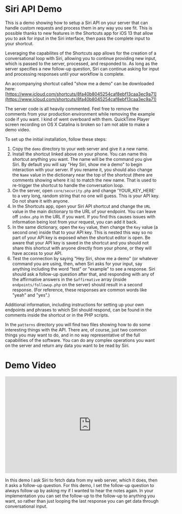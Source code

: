 # Siri API Demo

This is a demo showing how to setup a Siri API on your server that can handle custom requests and process them in any way you see fit. This is possible thanks to new features in the Shortcuts app for iOS 13 that allow you to ask for input in the Siri interface, then pass the complete input to your shortcut.

Leveraging the capabilites of the Shortcuts app allows for the creation of a conversational loop with Siri, allowing you to continue providing new input, which is passed to the server, processed, and responded to. As long as the server specifies a new follow-up question, Siri can continue asking for input and processing responses until your workflow is complete.

An accompanying shortcut called "show me a demo" can be downloaded here: [https://www.icloud.com/shortcuts/8fa40b8045254caf8ebf13caa3ec9a71](https://www.icloud.com/shortcuts/8fa40b8045254caf8ebf13caa3ec9a71)

The server code is all heavily commented. Feel free to remove the comments from your production environment while removing the example code if you want. I kind of went overboard with them. QuickTime Player screen recording on OS X Catalina is broken so I am not able to make a demo video.

To set up the initial installation, follow these steps:

1. Copy the `demo` directory to your web server and give it a new name.
2. Install the shortcut linked above on your phone. You can name this shortcut anything you want. The name will be the command you give Siri. By default you will say "Hey Siri, show me a demo" to begin interaction with your server. If you rename it, you should also change the `Name` value in the dictionary near the top of the shortcut (there are comments showing where it is) to match the new name. That is used to re-trigger the shortcut to handle the conversation loop.
3. On the server, open `core/security.php` and change 'YOUR_KEY_HERE' to a very long, random string that no one will guess. This is your API key. Do not share it with anyone.
4. In the Shortcuts app, open your Siri API shortcut and change the `URL` value in the main dictionary to the URL of your endpoint. You can leave off `index.php` in the URL if you want. If you find this causes issues with information being lost from your request, you can add it back.
5. In the same dictionary, open the `Key` value, then change the `Key` value (a second one) inside that to your API key. This is nested this way so no part of your API key is exposed when the shortcut editor is open. Be aware that your API key is saved in the shortcut and you should not share this shortcut with anyone directly from your phone, or they will have access to your API.
6. Test the connection by saying "Hey Siri, show me a demo" (or whatever command you are using, then, when Siri asks for your input, say anything including the word "test" or "example" to see a response. Siri should ask a follow-up question after that, and responding with any of the affirmative answers in the `$affirmative` array (inside `endpoints/followup.php` on the server) should result in a second response. (For reference, these responses are common words like "yeah" and "yes".)

Additional information, including instructions for setting up your own endpoints and phrases to which Siri should respond, can be found in the comments inside the shortcut or in the PHP scripts.

In the `patterns` directory you will find two files showing how to do some interesting things with the API. There are, of course, just two common things you may want to do, and in no way representative of the full capabilities of the software. You can do any complex operations you want on the server and return any data you want to be read by Siri.

# Demo Video
<iframe width="560" height="315" src="https://www.youtube.com/embed/7eALVzzf2YM" frameborder="0" allow="accelerometer; autoplay; encrypted-media; gyroscope; picture-in-picture" allowfullscreen></iframe>

In this demo I ask Siri to fetch data from my web server, which it does, then it asks a follow-up question. For this demo, I set the follow-up question to always follow up by asking my if I wanted to hear the notes again. In your implementation you can set the follow-up to the follow-up to anything you want, so rather than just looping the last response you can get data through conversational input.
